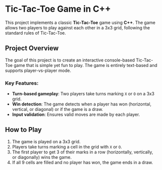 # Tic-Tac-Toe Game in C++

This project implements a classic **Tic-Tac-Toe** game using **C++**. The game allows two players to play against each other in a 3x3 grid, following the standard rules of Tic-Tac-Toe.

## Project Overview

The goal of this project is to create an interactive console-based Tic-Tac-Toe game that is simple yet fun to play. The game is entirely text-based and supports player-vs-player mode. 

### Key Features:
- **Turn-based gameplay**: Two players take turns marking `X` or `O` on a 3x3 grid.
- **Win detection**: The game detects when a player has won (horizontal, vertical, or diagonal) or if the game is a draw.
- **Input validation**: Ensures valid moves are made by each player.

## How to Play

1. The game is played on a 3x3 grid.
2. Players take turns marking a cell in the grid with `X` or `O`.
3. The first player to get 3 of their marks in a row (horizontally, vertically, or diagonally) wins the game.
4. If all 9 cells are filled and no player has won, the game ends in a draw.
